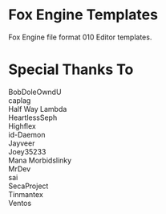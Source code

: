 # Fox Engine Templates
Fox Engine file format 010 Editor templates.

# Special Thanks To
BobDoleOwndU  
caplag  
Half Way Lambda  
HeartlessSeph  
Highflex  
id-Daemon  
Jayveer  
Joey35233  
Mana
Morbidslinky  
MrDev  
sai  
SecaProject  
Tinmantex  
Ventos  

